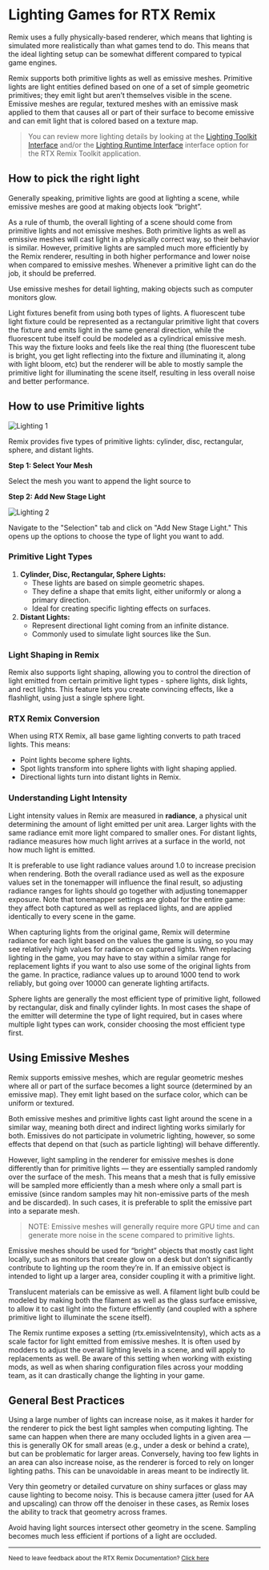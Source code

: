 # Lighting Games for RTX Remix

Remix uses a fully physically-based renderer, which means that lighting is simulated more realistically than what games tend to do. This means that the ideal lighting setup can be somewhat different compared to typical game engines.

Remix supports both primitive lights as well as emissive meshes. Primitive lights are light entities defined based on one of a set of simple geometric primitives; they emit light but aren’t themselves visible in the scene. Emissive meshes are regular, textured meshes with an emissive mask applied to them that causes all or part of their surface to become emissive and can emit light that is colored based on a texture map.

> You can review more lighting details by looking at the [Lighting Toolkit Interface](../toolkitinterface/remix-toolkitinterface-lighting.md) and/or the [Lighting Runtime Interface](../runtimeinterface/renderingtab/remix-runtimeinterface-rendering-lighting.md) interface option for the RTX Remix Toolkit application.


## How to pick the right light

Generally speaking, primitive lights are good at lighting a scene, while emissive meshes are good at making objects look “bright”.

As a rule of thumb, the overall lighting of a scene should come from primitive lights and not emissive meshes. Both primitive lights as well as emissive meshes will cast light in a physically correct way, so their behavior is similar. However, primitive lights are sampled much more efficiently by the Remix renderer, resulting in both higher performance and lower noise when compared to emissive meshes. Whenever a primitive light can do the job, it should be preferred.

Use emissive meshes for detail lighting, making objects such as computer monitors glow.

Light fixtures benefit from using both types of lights. A fluorescent tube light fixture could be represented as a rectangular primitive light that covers the fixture and emits light in the same general direction, while the fluorescent tube itself could be modeled as a cylindrical emissive mesh. This way the fixture looks and feels like the real thing (the fluorescent tube is bright, you get light reflecting into the fixture and illuminating it, along with light bloom, etc) but the renderer will be able to mostly sample the primitive light for illuminating the scene itself, resulting in less overall noise and better performance.


## How to use Primitive lights

![Lighting 1](../data/images/remix-lighting-007.png)

Remix provides five types of primitive lights: cylinder, disc, rectangular, sphere, and distant lights.

**Step 1: Select Your Mesh**

Select the mesh you want to append the light source to

**Step 2: Add New Stage Light**

![Lighting 2](../data/images/remix-lighting-004.png)

Navigate to the "Selection" tab and click on "Add New Stage Light." This opens up the options to choose the type of light you want to add.

### Primitive Light Types

1. **Cylinder, Disc, Rectangular, Sphere Lights:**
    * These lights are based on simple geometric shapes.
    * They define a shape that emits light, either uniformly or along a primary direction.
    * Ideal for creating specific lighting effects on surfaces.
2. **Distant Lights:**
    * Represent directional light coming from an infinite distance.
    * Commonly used to simulate light sources like the Sun.

### Light Shaping in Remix

Remix also supports light shaping, allowing you to control the direction of light emitted from certain primitive light types - sphere lights, disk lights, and rect lights. This feature lets you create convincing effects, like a flashlight, using just a single sphere light.

### RTX Remix Conversion
When using RTX Remix, all base game lighting converts to path traced lights. This means:

* Point lights become sphere lights.
* Spot lights transform into sphere lights with light shaping applied.
* Directional lights turn into distant lights in Remix.

### Understanding Light Intensity
Light intensity values in Remix are measured in **radiance**, a physical unit determining the amount of light emitted per unit area. Larger lights with the same radiance emit more light compared to smaller ones. For distant lights, radiance measures how much light arrives at a surface in the world, not how much light is emitted.

It is preferable to use light radiance values around 1.0 to increase precision when rendering. Both the overall radiance used as well as the exposure values set in the tonemapper will influence the final result, so adjusting radiance ranges for lights should go together with adjusting tonemapper exposure. Note that tonemapper settings are global for the entire game: they affect both captured as well as replaced lights, and are applied identically to every scene in the game.

When capturing lights from the original game, Remix will determine radiance for each light based on the values the game is using, so you may see relatively high values for radiance on captured lights. When replacing lighting in the game, you may have to stay within a similar range for replacement lights if you want to also use some of the original lights from the game. In practice, radiance values up to around 1000 tend to work reliably, but going over 10000 can generate lighting artifacts.

Sphere lights are generally the most efficient type of primitive light, followed by rectangular, disk and finally cylinder lights. In most cases the shape of the emitter will determine the type of light required, but in cases where multiple light types can work, consider choosing the most efficient type first.


## Using Emissive Meshes

Remix supports emissive meshes, which are regular geometric meshes where all or part of the surface becomes a light source (determined by an emissive map). They emit light based on the surface color, which can be uniform or textured.

Both emissive meshes and primitive lights cast light around the scene in a similar way, meaning both direct and indirect lighting works similarly for both. Emissives do not participate in volumetric lighting, however, so some effects that depend on that (such as particle lighting) will behave differently.

However, light sampling in the renderer for emissive meshes is done differently than for primitive lights — they are essentially sampled randomly over the surface of the mesh. This means that a mesh that is fully emissive will be sampled more efficiently than a mesh where only a small part is emissive (since random samples may hit non-emissive parts of the mesh and be discarded). In such cases, it is preferable to split the emissive part into a separate mesh.

> NOTE: Emissive meshes will generally require more GPU time and can generate more noise in the scene compared to primitive lights.

Emissive meshes should be used for “bright” objects that mostly cast light locally, such as monitors that create glow on a desk but don’t significantly contribute to lighting up the room they’re in. If an emissive object is intended to light up a larger area, consider coupling it with a primitive light.

Translucent materials can be emissive as well. A filament light bulb could be modeled by making both the filament as well as the glass surface emissive, to allow it to cast light into the fixture efficiently (and coupled with a sphere primitive light to illuminate the scene itself).

The Remix runtime exposes a setting (rtx.emissiveIntensity), which acts as a scale factor for light emitted from emissive meshes. It is often used by modders to adjust the overall lighting levels in a scene, and will apply to replacements as well. Be aware of this setting when working with existing mods, as well as when sharing configuration files across your modding team, as it can drastically change the lighting in your game.

## General Best Practices

Using a large number of lights can increase noise, as it makes it harder for the renderer to pick the best light samples when computing lighting. The same can happen when there are many occluded lights in a given area — this is generally OK for small areas (e.g., under a desk or behind a crate), but can be problematic for larger areas.
Conversely, having too few lights in an area can also increase noise, as the renderer is forced to rely on longer lighting paths. This can be unavoidable in areas meant to be indirectly lit.

Very thin geometry or detailed curvature on shiny surfaces or glass may cause lighting to become noisy. This is because camera jitter (used for AA and upscaling) can throw off the denoiser in these cases, as Remix loses the ability to track that geometry across frames.

Avoid having light sources intersect other geometry in the scene. Sampling becomes much less efficient if portions of a light are occluded.

***
<sub> Need to leave feedback about the RTX Remix Documentation?  [Click here](https://github.com/NVIDIAGameWorks/rtx-remix/issues/new?assignees=nvdamien&labels=documentation%2Cfeedback%2Ctriage&projects=&template=documentation_feedback.yml&title=%5BDocumentation+feedback%5D%3A+) </sub>
